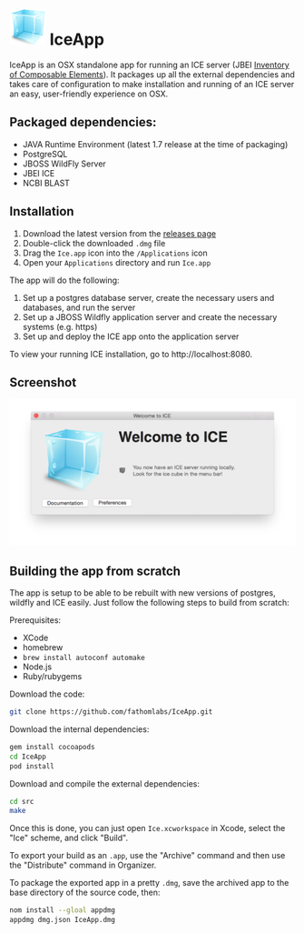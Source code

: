 # ![Ice icon](https://raw.githubusercontent.com/fathomlabs/IceApp/master/Ice.iconset/icon_32x32%402x.png) IceApp

IceApp is an OSX standalone app for running an ICE server (JBEI [Inventory of Composable Elements](https://github.com/JBEI/ice)). It packages up all the external dependencies and takes care of configuration to make installation and running of an ICE server an easy, user-friendly experience on OSX.

## Packaged dependencies:

- JAVA Runtime Environment (latest 1.7 release at the time of packaging)
- PostgreSQL
- JBOSS WildFly Server
- JBEI ICE
- NCBI BLAST

## Installation

1. Download the latest version from the [releases page](https://github.com/fathomlabs/IceApp/releases)
2. Double-click the downloaded `.dmg` file
3. Drag the `Ice.app` icon into the `/Applications` icon
4. Open your `Applications` directory and run `Ice.app`

The app will do the following:

1. Set up a postgres database server, create the necessary users and databases, and run the server
2. Set up a JBOSS Wildfly application server and create the necessary systems (e.g. https)
3. Set up and deploy the ICE app onto the application server

To view your running ICE installation, go to http://localhost:8080.

## Screenshot

![Screenshot](https://raw.githubusercontent.com/fathomlabs/IceApp/master/artwork/screenshot.png)

## Building the app from scratch

The app is setup to be able to be rebuilt with new versions of postgres, wildfly and ICE easily. Just follow the following steps to build from scratch:

Prerequisites:

- XCode
- homebrew
- `brew install autoconf automake`
- Node.js
- Ruby/rubygems

Download the code:

```bash
git clone https://github.com/fathomlabs/IceApp.git
```

Download the internal dependencies:

```bash
gem install cocoapods
cd IceApp
pod install
```

Download and compile the external dependencies:

```bash
cd src
make
```

Once this is done, you can just open `Ice.xcworkspace` in Xcode, select the "Ice" scheme, and click "Build".

To export your build as an `.app`, use the "Archive" command and then use the "Distribute" command in Organizer.

To package the exported app in a pretty `.dmg`, save the archived app to the base directory of the source code, then:

```bash
nom install --gloal appdmg
appdmg dmg.json IceApp.dmg
```
